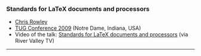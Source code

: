 

### Standards for LaTeX documents and processors

+ [Chris Rowley]({{site.baseurl}}/about/team/#chris-rowley)
+ [TUG Conference 2009](https://tug.org/tug2009/) (Notre Dame, Indiana, USA)
+ Video of the talk: [Standards for LaTeX documents and processors](http://www.zeeba.tv/standards-for-latex-documents-and-processors/) (via River Valley TV)

***

